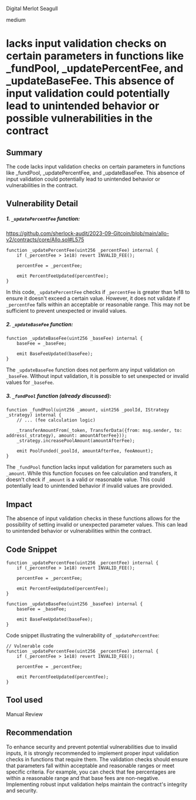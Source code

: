 Digital Merlot Seagull

medium

# lacks input validation checks on certain parameters in functions like _fundPool, _updatePercentFee, and _updateBaseFee. This absence of input validation could potentially lead to unintended behavior or possible vulnerabilities in the contract
## Summary
The code lacks input validation checks on certain parameters in functions like _fundPool, _updatePercentFee, and _updateBaseFee. This absence of input validation could potentially lead to unintended behavior or vulnerabilities in the contract.


## Vulnerability Detail
##### 1. `_updatePercentFee` function:
https://github.com/sherlock-audit/2023-09-Gitcoin/blob/main/allo-v2/contracts/core/Allo.sol#L575

```solidity
function _updatePercentFee(uint256 _percentFee) internal {
    if (_percentFee > 1e18) revert INVALID_FEE();

    percentFee = _percentFee;

    emit PercentFeeUpdated(percentFee);
}
```

In this code, `_updatePercentFee` checks if `_percentFee` is greater than 1e18 to ensure it doesn't exceed a certain value. However, it does not validate if `_percentFee` falls within an acceptable or reasonable range. This may not be sufficient to prevent unexpected or invalid values.

##### 2. `_updateBaseFee` function:

```solidity
function _updateBaseFee(uint256 _baseFee) internal {
    baseFee = _baseFee;

    emit BaseFeeUpdated(baseFee);
}
```

The `_updateBaseFee` function does not perform any input validation on `_baseFee`. Without input validation, it is possible to set unexpected or invalid values for `_baseFee`.

##### 3. `_fundPool` function (already discussed):

```solidity
function _fundPool(uint256 _amount, uint256 _poolId, IStrategy _strategy) internal {
    // ... (fee calculation logic)

    _transferAmountFrom(_token, TransferData({from: msg.sender, to: address(_strategy), amount: amountAfterFee}));
    _strategy.increasePoolAmount(amountAfterFee);

    emit PoolFunded(_poolId, amountAfterFee, feeAmount);
}
```

The `_fundPool` function lacks input validation for parameters such as `_amount`. While this function focuses on fee calculation and transfers, it doesn't check if `_amount` is a valid or reasonable value. This could potentially lead to unintended behavior if invalid values are provided.


## Impact
The absence of input validation checks in these functions allows for the possibility of setting invalid or unexpected parameter values. This can lead to unintended behavior or vulnerabilities within the contract.


## Code Snippet
```solidity
function _updatePercentFee(uint256 _percentFee) internal {
    if (_percentFee > 1e18) revert INVALID_FEE();

    percentFee = _percentFee;

    emit PercentFeeUpdated(percentFee);
}
```

```solidity
function _updateBaseFee(uint256 _baseFee) internal {
    baseFee = _baseFee;

    emit BaseFeeUpdated(baseFee);
}
```
Code snippet illustrating the vulnerability of `_updatePercentFee`:

```solidity
// Vulnerable code
function _updatePercentFee(uint256 _percentFee) internal {
    if (_percentFee > 1e18) revert INVALID_FEE();

    percentFee = _percentFee;

    emit PercentFeeUpdated(percentFee);
}
```



## Tool used

Manual Review

## Recommendation

To enhance security and prevent potential vulnerabilities due to invalid inputs, it is strongly recommended to implement proper input validation checks in functions that require them. The validation checks should ensure that parameters fall within acceptable and reasonable ranges or meet specific criteria. For example, you can check that fee percentages are within a reasonable range and that base fees are non-negative. Implementing robust input validation helps maintain the contract's integrity and security.


